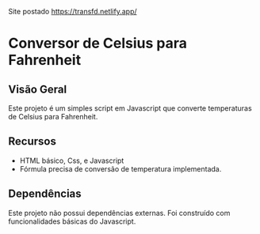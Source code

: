 Site postado
https://transfd.netlify.app/

# Conversor de Celsius para Fahrenheit

## Visão Geral
Este projeto é um simples script em Javascript que converte temperaturas de Celsius para Fahrenheit.


## Recursos
- HTML básico, Css, e Javascript 
- Fórmula precisa de conversão de temperatura implementada.

## Dependências
Este projeto não possui dependências externas. Foi construído com funcionalidades básicas do Javascript.


